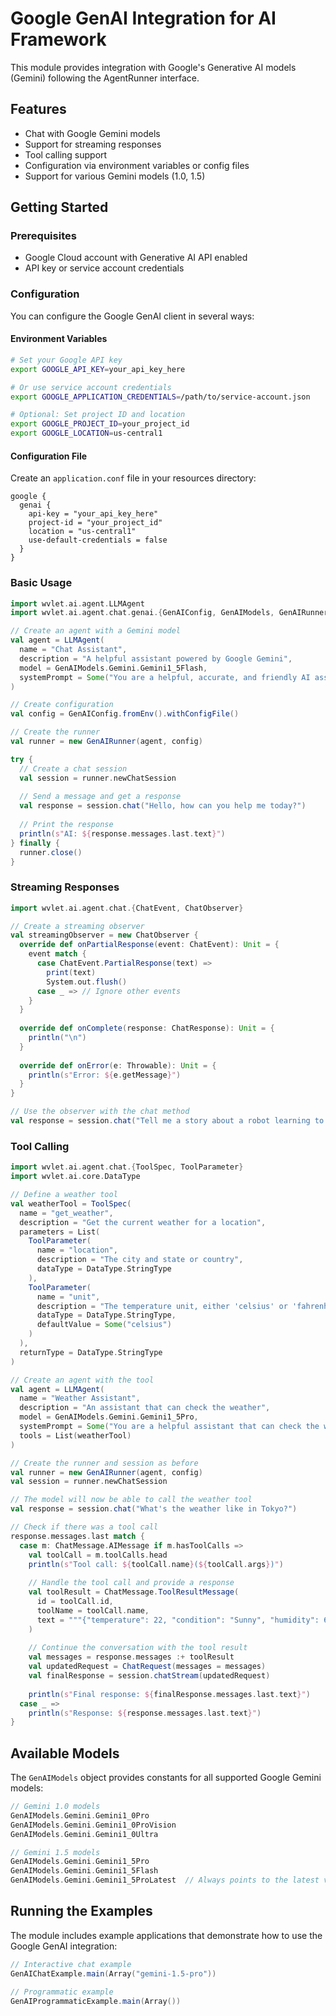 # Google GenAI Integration for AI Framework

This module provides integration with Google's Generative AI models (Gemini) following the AgentRunner interface.

## Features

- Chat with Google Gemini models
- Support for streaming responses
- Tool calling support
- Configuration via environment variables or config files
- Support for various Gemini models (1.0, 1.5)

## Getting Started

### Prerequisites

- Google Cloud account with Generative AI API enabled
- API key or service account credentials

### Configuration

You can configure the Google GenAI client in several ways:

#### Environment Variables

```bash
# Set your Google API key
export GOOGLE_API_KEY=your_api_key_here

# Or use service account credentials
export GOOGLE_APPLICATION_CREDENTIALS=/path/to/service-account.json

# Optional: Set project ID and location
export GOOGLE_PROJECT_ID=your_project_id
export GOOGLE_LOCATION=us-central1
```

#### Configuration File

Create an `application.conf` file in your resources directory:

```hocon
google {
  genai {
    api-key = "your_api_key_here"
    project-id = "your_project_id"
    location = "us-central1"
    use-default-credentials = false
  }
}
```

### Basic Usage

```scala
import wvlet.ai.agent.LLMAgent
import wvlet.ai.agent.chat.genai.{GenAIConfig, GenAIModels, GenAIRunner}

// Create an agent with a Gemini model
val agent = LLMAgent(
  name = "Chat Assistant",
  description = "A helpful assistant powered by Google Gemini",
  model = GenAIModels.Gemini.Gemini1_5Flash,
  systemPrompt = Some("You are a helpful, accurate, and friendly AI assistant.")
)

// Create configuration
val config = GenAIConfig.fromEnv().withConfigFile()

// Create the runner
val runner = new GenAIRunner(agent, config)

try {
  // Create a chat session
  val session = runner.newChatSession
  
  // Send a message and get a response
  val response = session.chat("Hello, how can you help me today?")
  
  // Print the response
  println(s"AI: ${response.messages.last.text}")
} finally {
  runner.close()
}
```

### Streaming Responses

```scala
import wvlet.ai.agent.chat.{ChatEvent, ChatObserver}

// Create a streaming observer
val streamingObserver = new ChatObserver {
  override def onPartialResponse(event: ChatEvent): Unit = {
    event match {
      case ChatEvent.PartialResponse(text) =>
        print(text)
        System.out.flush()
      case _ => // Ignore other events
    }
  }
  
  override def onComplete(response: ChatResponse): Unit = {
    println("\n")
  }
  
  override def onError(e: Throwable): Unit = {
    println(s"Error: ${e.getMessage}")
  }
}

// Use the observer with the chat method
val response = session.chat("Tell me a story about a robot learning to paint.", streamingObserver)
```

### Tool Calling

```scala
import wvlet.ai.agent.chat.{ToolSpec, ToolParameter}
import wvlet.ai.core.DataType

// Define a weather tool
val weatherTool = ToolSpec(
  name = "get_weather",
  description = "Get the current weather for a location",
  parameters = List(
    ToolParameter(
      name = "location",
      description = "The city and state or country",
      dataType = DataType.StringType
    ),
    ToolParameter(
      name = "unit",
      description = "The temperature unit, either 'celsius' or 'fahrenheit'",
      dataType = DataType.StringType,
      defaultValue = Some("celsius")
    )
  ),
  returnType = DataType.StringType
)

// Create an agent with the tool
val agent = LLMAgent(
  name = "Weather Assistant",
  description = "An assistant that can check the weather",
  model = GenAIModels.Gemini.Gemini1_5Pro,
  systemPrompt = Some("You are a helpful assistant that can check the weather."),
  tools = List(weatherTool)
)

// Create the runner and session as before
val runner = new GenAIRunner(agent, config)
val session = runner.newChatSession

// The model will now be able to call the weather tool
val response = session.chat("What's the weather like in Tokyo?")

// Check if there was a tool call
response.messages.last match {
  case m: ChatMessage.AIMessage if m.hasToolCalls =>
    val toolCall = m.toolCalls.head
    println(s"Tool call: ${toolCall.name}(${toolCall.args})")
    
    // Handle the tool call and provide a response
    val toolResult = ChatMessage.ToolResultMessage(
      id = toolCall.id,
      toolName = toolCall.name,
      text = """{"temperature": 22, "condition": "Sunny", "humidity": 65}"""
    )
    
    // Continue the conversation with the tool result
    val messages = response.messages :+ toolResult
    val updatedRequest = ChatRequest(messages = messages)
    val finalResponse = session.chatStream(updatedRequest)
    
    println(s"Final response: ${finalResponse.messages.last.text}")
  case _ =>
    println(s"Response: ${response.messages.last.text}")
}
```

## Available Models

The `GenAIModels` object provides constants for all supported Google Gemini models:

```scala
// Gemini 1.0 models
GenAIModels.Gemini.Gemini1_0Pro
GenAIModels.Gemini.Gemini1_0ProVision
GenAIModels.Gemini.Gemini1_0Ultra

// Gemini 1.5 models
GenAIModels.Gemini.Gemini1_5Pro
GenAIModels.Gemini.Gemini1_5Flash
GenAIModels.Gemini.Gemini1_5ProLatest  // Always points to the latest version
```

## Running the Examples

The module includes example applications that demonstrate how to use the Google GenAI integration:

```scala
// Interactive chat example
GenAIChatExample.main(Array("gemini-1.5-pro"))

// Programmatic example
GenAIProgrammaticExample.main(Array())
```
